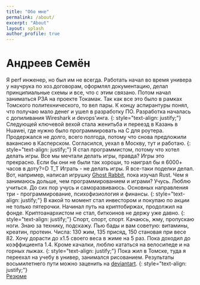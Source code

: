 ```yaml
---
title: "Обо мне"
permalink: /about/
excerpt: "About"
layout: splash
author_profile: true
---
```

# Андреев Семён  
Я perf инженер, но был им не всегда. Работать начал во время универа у научрука по хоз.договорам, оформлял документацию, делал принципиальные схемы и все, что с этим связано. Потом начал заниматься РЗА на проекте Токамак. Так как все это было в рамках Томского политехнического, то вел пары. К концу аспирантуры понял, что получаю мало денег и ушел в разработку ПО.
Разработка началась с допиливания Wireshark и devops'инга.
{: style="text-align: justify;"}
Следующей ключевой вехой стала женитьба и переезд в Казань в Huawei, где нужно было программировать на С для роутера. Продержался не долго, всего полгода, потому что снова предложили вакансию в Касперском. Согласился, уехал в Москву, тут и работаю.
{: style="text-align: justify;"}
Я стал программистом, потому что хотел делать игры. Все мы мечтали делать игры, правда? Игры это прекрасно. Если бы они не были так хороши, то наиграл бы я 6000+ часов в доту?=D T_T
Играть - не делать игры. Я все-таки поделки делал. Вот, например, написал игрушку [Ghost Rabbit](https://xcemaxx.github.io/ghost_rabbit_ai/), пока изучал Rust.
Чем я занимаюсь дольше, чем программированием и играми? Учусь. Люблю учиться. До сих пор учусь и саморазвиваюсь. Основных направления три - программирование, психофизиология и финансы.
{: style="text-align: justify;"}
В какой то момент стал инвестором и покупаю по акции не только пятерочки. Начинал путь на криптобиржах, продолжил на фонде. Криптоанархистом не стал, биткоинов не держу уже давно.
{: style="text-align: justify;"}
Спорт, спорт, спорт. Качаюсь, жму, пропускаю ноги. Знаю за технику, подскажу. Пью бады и вам советую: витамины, креатин, протеин.
Числа: 130 жим, 135 присяд, 150 становая при весе 82. Хочу дорасти до x1.5 своего веса в жиме на 5 раз. Пока доходил до коэффициента 1.4.
Кроме качалки, люблю кататься на велосипеде и на горных лыжах.
{: style="text-align: justify;"}
Пока жил в Томске, туда я переехал на учебу в универ, занимался рисованием. Результаты восьмилетнего пути можно заценить на [deviantart](https://www.deviantart.com/xcemaxx/gallery).
{: style="text-align: justify;"}  
[Резюме](https://docs.google.com/document/d/1ku8D7zrPluUGtypWZj082OcE5ez36Vl1)